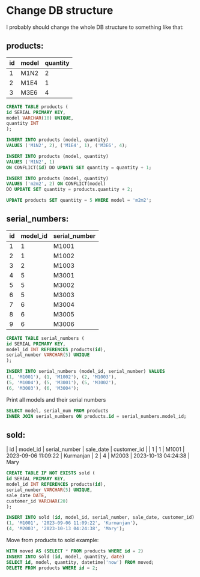 # Change DB structure

I probably should change the whole DB structure to something like that:

## products:

| id | model | quantity |
|----|-------|----------|
| 1  | M1N2  | 2        |
| 2  | M1E4  | 1        |
| 3  | M3E6  | 4        |

```SQL
CREATE TABLE products (
id SERIAL PRIMARY KEY,
model VARCHAR(10) UNIQUE,
quantity INT
);

INSERT INTO products (model, quantity) 
VALUES ('M1N2', 2), ('M1E4', 1), ('M3E6', 4);

INSERT INTO products (model, quantity) 
VALUES ('M1N2', 1) 
ON CONFLICT(id) DO UPDATE SET quantity = quantity + 1;

INSERT INTO products (model, quantity) 
VALUES ('m2m2', 2) ON CONFLICT(model) 
DO UPDATE SET quantity = products.quantity + 2;

UPDATE products SET quantity = 5 WHERE model = 'm2m2';
```

## serial_numbers:

| id | model_id | serial_number |
|----|----------|---------------|
| 1  | 1        | M1001         |
| 2  | 1        | M1002         |
| 3  | 2        | M1003         |
| 4  | 5        | M3001         |
| 5  | 5        | M3002         |
| 6  | 5        | M3003         |
| 7  | 6        | M3004         |
| 8  | 6        | M3005         |
| 9  | 6        | M3006         |

```SQL
CREATE TABLE serial_numbers (
id SERIAL PRIMARY KEY,
model_id INT REFERENCES products(id),
serial_number VARCHAR(5) UNIQUE
);

INSERT INTO serial_numbers (model_id, serial_number) VALUES
(1, 'M1001'), (1, 'M1002'), (2, 'M1003'),
(5, 'M1004'), (5, 'M3001'), (5, 'M3002'),
(6, 'M3003'), (6, 'M3004');
```
Print all models and their serial numbers
```SQL
SELECT model, serial_num FROM products 
INNER JOIN serial_numbers ON products.id = serial_numbers.model_id;
```

## sold:

| id | model_id | serial_number | sale_date           | customer_id |
| 1  | 1        | M1001         | 2023-09-06 11:09:22 | Kurmanjan
| 2  | 4        | M2003         | 2023-10-13 04:24:38 | Mary

```SQL
CREATE TABLE IF NOT EXISTS sold (
id SERIAL PRIMARY KEY,
model_id INT REFERENCES products(id),
serial_number VARCHAR(5) UNIQUE,
sale_date DATE,
customer_id VARCHAR(20)
);

INSERT INTO sold (id, model_id, serial_number, sale_date, customer_id) VALUES
(1, 'M1001', '2023-09-06 11:09:22', 'Kurmanjan'),
(4, 'M2003', '2023-10-13 04:24:38', 'Mary');
```

Move from products to sold example:
```SQL
WITH moved AS (SELECT * FROM products WHERE id = 2) 
INSERT INTO sold (id, model, quantity, date) 
SELECT id, model, quantity, datetime('now') FROM moved; 
DELETE FROM products WHERE id = 2;
```
